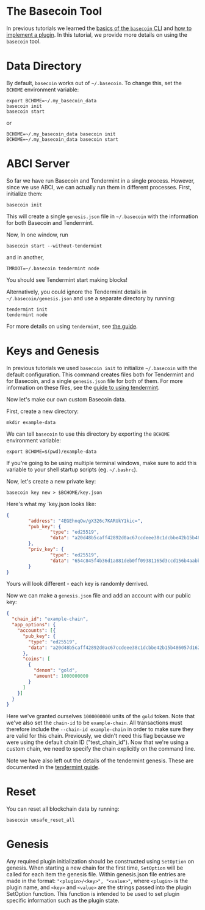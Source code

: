 # The Basecoin Tool

In previous tutorials we learned the [basics of the `basecoin` CLI](/docs/guide/basecoin-basics.md)
and [how to implement a plugin](/docs/guide/basecoin-plugins.md).
In this tutorial, we provide more details on using the `basecoin` tool.

# Data Directory

By default, `basecoin` works out of `~/.basecoin`. To change this, set the `BCHOME` environment variable:

```
export BCHOME=~/.my_basecoin_data
basecoin init
basecoin start
```

or

```
BCHOME=~/.my_basecoin_data basecoin init
BCHOME=~/.my_basecoin_data basecoin start
```

# ABCI Server

So far we have run Basecoin and Tendermint in a single process.
However, since we use ABCI, we can actually run them in different processes.
First, initialize them:

```
basecoin init
```

This will create a single `genesis.json` file in `~/.basecoin` with the information for both Basecoin and Tendermint.

Now, In one window, run

```
basecoin start --without-tendermint
```

and in another,

```
TMROOT=~/.basecoin tendermint node
```

You should see Tendermint start making blocks!

Alternatively, you could ignore the Tendermint details in `~/.basecoin/genesis.json` and use a separate directory by running:

```
tendermint init
tendermint node
```

For more details on using `tendermint`, see [the guide](https://tendermint.com/docs/guides/using-tendermint).

# Keys and Genesis

In previous tutorials we used `basecoin init` to initialize `~/.basecoin` with the default configuration.
This command creates files both for Tendermint and for Basecoin, and a single `genesis.json` file for both of them.
For more information on these files, see the [guide to using tendermint](https://tendermint.com/docs/guides/using-tendermint).

Now let's make our own custom Basecoin data.

First, create a new directory:

```
mkdir example-data
```

We can tell `basecoin` to use this directory by exporting the `BCHOME` environment variable:

```
export BCHOME=$(pwd)/example-data
```

If you're going to be using multiple terminal windows, make sure to add this variable to your shell startup scripts (eg. `~/.bashrc`).

Now, let's create a new private key:

```
basecoin key new > $BCHOME/key.json
```

Here's what my `key.json looks like:

```json
{
        "address": "4EGEhnqOw/gX326c7KARUkY1kic=",
        "pub_key": {
                "type": "ed25519",
                "data": "a20d48b5caff42892d0ac67ccdeee38c1dcbbe42b15b486057d16244541e8141"
        },
        "priv_key": {
                "type": "ed25519",
                "data": "654c845f4b36d1a881deb0ff09381165d3ccd156b4aabb5b51267e91f1d024a5a20d48b5caff42892d0ac67ccdeee38c1dcbbe42b15b486057d16244541e8141"
        }
}
```

Yours will look different - each key is randomly derrived.

Now we can make a `genesis.json` file and add an account with our public key:

```json
{
  "chain_id": "example-chain",
  "app_options": {
    "accounts": [{
      "pub_key": {
        "type": "ed25519",
        "data": "a20d48b5caff42892d0ac67ccdeee38c1dcbbe42b15b486057d16244541e8141"
      },
      "coins": [
        {
          "denom": "gold",
          "amount": 1000000000
        }
      ]
    }]
  }
}
```

Here we've granted ourselves `1000000000` units of the `gold` token.
Note that we've also set the `chain-id` to be `example-chain`.
All transactions must therefore include the `--chain-id example-chain` in order to make sure they are valid for this chain.
Previously, we didn't need this flag because we were using the default chain ID ("test_chain_id").
Now that we're using a custom chain, we need to specify the chain explicitly on the command line.

Note we have also left out the details of the tendermint genesis. These are documented in the [tendermint guide](https://tendermint.com/docs/guides/using-tendermint).


# Reset

You can reset all blockchain data by running:

```
basecoin unsafe_reset_all
```


# Genesis

Any required plugin initialization should be constructed using `SetOption` on genesis.
When starting a new chain for the first time, `SetOption` will be called for each item the genesis file.
Within genesis.json file entries are made in the format: `"<plugin>/<key>", "<value>"`, where `<plugin>` is the plugin name,
and `<key>` and `<value>` are the strings passed into the plugin SetOption function.
This function is intended to be used to set plugin specific information such
as the plugin state.

